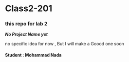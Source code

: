 # Class2-201
### this repo for lab 2
***No Project Name yet***
<p>
no specific idea for now , But I will make a Goood one soon  
<p>

#### Student : Mohammad Nada


